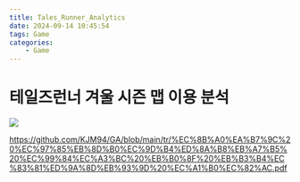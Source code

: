 ```yaml
---
title: Tales_Runner_Analytics
date: 2024-09-14 10:45:54
tags: Game
categories:
    - Game
---
```

# 테일즈런너 겨울 시즌 맵 이용 분석

![](/image/art_142583_1647407068.png)

https://github.com/KJM94/GA/blob/main/tr/%EC%8B%A0%EA%B7%9C%20%EC%97%85%EB%8D%B0%EC%9D%B4%ED%8A%B8%EB%A7%B5%20%EC%99%84%EC%A3%BC%20%EB%B0%8F%20%EB%B3%B4%EC%83%81%ED%9A%8D%EB%93%9D%20%EC%A1%B0%EC%82%AC.pdf